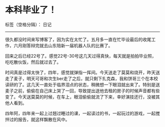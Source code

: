 ﻿# 本科毕业了！

标签（空格分隔）： 日记

---

很久都没时间来写博客了，因为实在太忙了。五月多一直在忙毕设最后的收尾工作，六月刚答辩完就去山东陪新一届机器人队的比赛了。

回来之后已经22号了。感觉22号-30号这几天过得真快，每天就是拍拍毕业照，吃吃散伙饭，然后就过去了。

时间真是过得太快了，四年，感觉就弹指一挥间。今天送走了莫莫和烧开，昨天送走了麦子，明天可哥和次生ber走了之后，就只剩下扎克森，我和饼哥三个在本校读研的了。这几天一直处于临界泪点的状态，稍微想一下眼泪就出来了。特别是送麦子之前，偷偷在自己床上哭了一回，导致提出送他去租的房子的时候声音都有些变了。今天送莫莫的时候，在车上，眼泪偷偷就流了下来，幸好演技还行，没被其他人看到。

四年阿，四年来一起上过翘过睡过的课，一起读过的书，一起玩过的游戏，一起搅拌过的报告，就这样飘散在风中。





